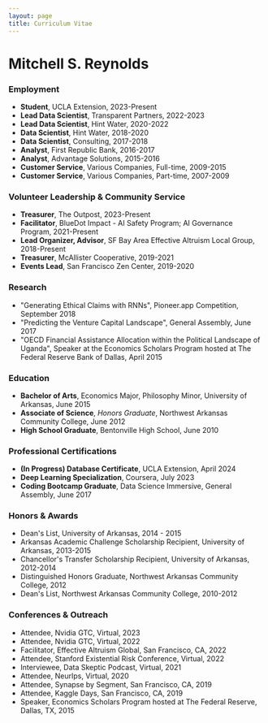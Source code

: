 ```yaml
---
layout: page
title: Curriculum Vitae
---
```

# Mitchell S. Reynolds

### Employment
- **Student**, UCLA Extension, 2023-Present
- **Lead Data Scientist**, Transparent Partners, 2022-2023
- **Lead Data Scientist**, Hint Water, 2020-2022
- **Data Scientist**, Hint Water, 2018-2020
- **Data Scientist**, Consulting, 2017-2018
- **Analyst**, First Republic Bank, 2016-2017
- **Analyst**, Advantage Solutions, 2015-2016
- **Customer Service**, Various Companies, Full-time, 2009-2015
- **Customer Service**, Various Companies, Part-time, 2007-2009

### Volunteer Leadership & Community Service
- **Treasurer**, The Outpost, 2023-Present
- **Facilitator**, BlueDot Impact - AI Safety Program; AI Governance Program, 2021-Present
- **Lead Organizer, Advisor**, SF Bay Area Effective Altruism Local Group, 2018-Present
- **Treasurer**, McAllister Cooperative, 2019-2021
- **Events Lead**, San Francisco Zen Center, 2019-2020

### Research
- "Generating Ethical Claims with RNNs", Pioneer.app Competition, September 2018
- "Predicting the Venture Capital Landscape", General Assembly, June 2017
- "OECD Financial Assistance Allocation within the Political Landscape of Uganda", Speaker at the Economics Scholars Program hosted at The Federal Reserve Bank of Dallas, April 2015

### Education
- **Bachelor of Arts**, Economics Major, Philosophy Minor, University of Arkansas, June 2015
- **Associate of Science**, _Honors Graduate_, Northwest Arkansas Community College, June 2012
- **High School Graduate**, Bentonville High School, June 2010

### Professional Certifications
- **(In Progress) Database Certificate**, UCLA Extension, April 2024
- **Deep Learning Specialization**, Coursera, July 2023
- **Coding Bootcamp Graduate**, Data Science Immersive, General Assembly, June 2017


### Honors & Awards
- Dean's List, University of Arkansas, 2014 - 2015
- Arkansas Academic Challenge Scholarship Recipient, University of Arkansas, 2013-2015
- Chancellor's Transfer Scholarship Recipient, University of Arkansas, 2012-2014
- Distinguished Honors Graduate, Northwest Arkansas Community College, 2012
- Dean's List, Northwest Arkansas Community College, 2010-2012

### Conferences & Outreach
- Attendee, Nvidia GTC, Virtual, 2023
- Attendee, Nvidia GTC, Virtual, 2022
- Facilitator, Effective Altruism Global, San Francisco, CA, 2022
- Attendee, Stanford Existential Risk Conference, Virtual, 2022
- Interviewee, Data Skeptic Podcast, Virtual, 2021
- Attendee, NeurIps, Virtual, 2020
- Attendee, Synapse by Segment, San Francisco, CA, 2019
- Attendee, Kaggle Days, San Francisco, CA, 2019
- Speaker, Economics Scholars Program hosted at The Federal Reserve, Dallas, TX, 2015
